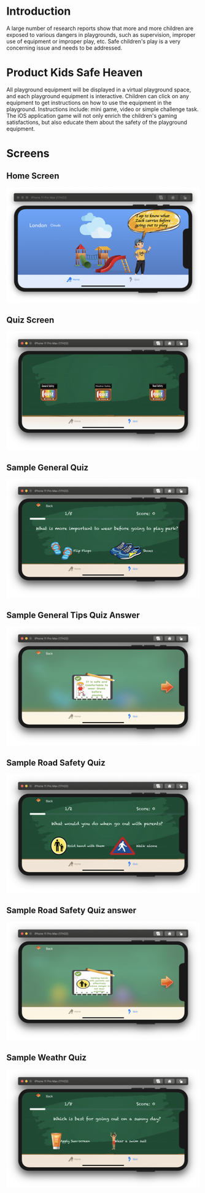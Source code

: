 # Introduction
A large number of research reports show that more and more children are exposed to various dangers in playgrounds, such as supervision, improper use of equipment or improper play, etc. Safe children's play is a very concerning issue and needs to be addressed.

# Product Kids Safe Heaven

All playground equipment will be displayed in a virtual playground space, and each playground equipment is interactive. Children can click on any equipment to get instructions on how to use the equipment in the playground. Instructions include: mini game, video or simple challenge task. The iOS application game will not only enrich the children's gaming satisfactions, but also educate them about the safety of the playground equipment.

# Screens

## Home Screen

![Home Screen](./mdFileAssets/home.png)

## Quiz Screen
![Home Screen](./mdFileAssets/quizHome.png)

## Sample General Quiz
![Home Screen](./mdFileAssets/sampleGeneralTipsQuiz.png)

## Sample General Tips Quiz Answer
![Home Screen](./mdFileAssets/sampleGeneralTipsCorrectAnswer.png)

## Sample Road Safety Quiz
![Home Screen](./mdFileAssets/sampleRoadSafety.png)

## Sample Road Safety Quiz answer
![Home Screen](./mdFileAssets/sampleRoadSafetyTipsCorrectAnswer.png)

## Sample Weathr Quiz
![Home Screen](./mdFileAssets/sampleWeatherTips.png)
